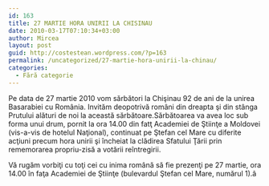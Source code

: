 ```yaml
---
id: 163
title: 27 MARTIE HORA UNIRII LA CHISINAU
date: 2010-03-17T07:10:34+03:00
author: Mircea
layout: post
guid: http://costestean.wordpress.com/?p=163
permalink: /uncategorized/27-martie-hora-unirii-la-chinau/
categories:
  - Fără categorie
---
```

Pe data de 27 martie 2010 vom sărbători la Chişinau 92 de ani de la unirea Basarabiei cu România. Invităm deopotrivă români din dreapta şi din stânga Prutului alături de noi la această sărbătoare.Sărbătoarea va avea loc sub forma unui drum, pornit la ora 14.00 din fatţ Academiei de Ştiinţe a Moldovei (vis-a-vis de hotelul Naţional), continuat pe Ştefan cel Mare cu diferite acţiuni precum hora unirii şi încheiat la clădirea Sfatului Ţării prin rememorarea propriu-zisă a votării reîntregirii.

Vă rugăm vorbiţi cu toţi cei cu inima română să fie prezenţi pe 27 martie, ora 14.00 în faţa Academiei de Ştiinţe (bulevardul Ştefan cel Mare, numărul 1).â